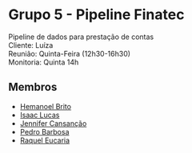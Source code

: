 # Grupo 5 - Pipeline Finatec

Pipeline de dados para prestação de contas <br>
Cliente: Luíza <br>
Reunião: Quinta-Feira (12h30-16h30)<br>
Monitoria: Quinta 14h

## Membros
- [Hemanoel Brito](https://github.com/hemanoelbritoF)
- [Isaac Lucas](https://github.com/IsaacLusca)
- [Jennifer Cansanção](https://github.com/cansancaojennifer)	
- [Pedro Barbosa](https://github.com/pedrobarbosaocb)
- [Raquel Eucaria](https://github.com/raqueleuca)